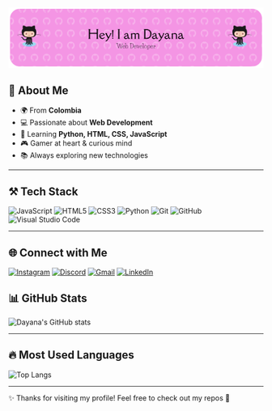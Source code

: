 ![Banner](./presentacion.png.png)


## 🌟 About Me
- 🌍 From **Colombia**  
- 💻 Passionate about **Web Development**  
- 🚀 Learning **Python, HTML, CSS, JavaScript**  
- 🎮 Gamer at heart & curious mind  
- 📚 Always exploring new technologies  

---

## ⚒️ Tech Stack
![JavaScript](https://img.shields.io/badge/JavaScript-F7DF1E?style=for-the-badge&logo=javascript&logoColor=black)
![HTML5](https://img.shields.io/badge/HTML5-E34F26?style=for-the-badge&logo=html5&logoColor=white)
![CSS3](https://img.shields.io/badge/CSS3-1572B6?style=for-the-badge&logo=css3&logoColor=white)
![Python](https://img.shields.io/badge/Python-3776AB?style=for-the-badge&logo=python&logoColor=white)
![Git](https://img.shields.io/badge/Git-F05032?style=for-the-badge&logo=git&logoColor=white)
![GitHub](https://img.shields.io/badge/GitHub-181717?style=for-the-badge&logo=github&logoColor=white)
![Visual Studio Code](https://img.shields.io/badge/VS%20Code-0078D4?style=for-the-badge&logo=visualstudiocode&logoColor=white)

---

## 🌐 Connect with Me
[![Instagram](https://img.shields.io/badge/INSTAGRAM-E4405F?style=for-the-badge&logo=instagram&logoColor=white)](https://instagram.com)
[![Discord](https://img.shields.io/badge/DISCORD-5865F2?style=for-the-badge&logo=discord&logoColor=white)](https://discord.com)
[![Gmail](https://img.shields.io/badge/GMAIL-EA4335?style=for-the-badge&logo=gmail&logoColor=white)](mailto:dayanita1204bb@gmail.com)
[![LinkedIn](https://img.shields.io/badge/LINKEDIN-0A66C2?style=for-the-badge&logo=linkedin&logoColor=white)](https://www.linkedin.com)


## 📊 GitHub Stats
![Dayana's GitHub stats](https://github-readme-stats.vercel.app/api?username=Dayana196&show_icons=true&theme=radical)

---

## 🔥 Most Used Languages
![Top Langs](https://github-readme-stats.vercel.app/api/top-langs/?username=Dayana196&layout=compact&theme=tokyonight)

---



✨ Thanks for visiting my profile! Feel free to check out my repos 🚀
